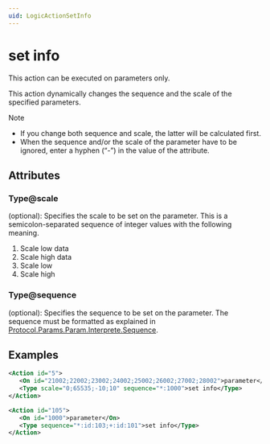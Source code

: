 ```yaml
---
uid: LogicActionSetInfo
---
```


# set info

This action can be executed on parameters only.

This action dynamically changes the sequence and the scale of the specified parameters.

> [!NOTE]
>
> - If you change both sequence and scale, the latter will be calculated first.
> - When the sequence and/or the scale of the parameter have to be ignored, enter a hyphen (“-”) in the value of the attribute.

## Attributes

### Type@scale

(optional): Specifies the scale to be set on the parameter. This is a semicolon-separated sequence of integer values with the following meaning.

1. Scale low data
1. Scale high data
1. Scale low
1. Scale high

### Type@sequence

(optional): Specifies the sequence to be set on the parameter. The sequence must be formatted as explained in [Protocol.Params.Param.Interprete.Sequence](xref:Protocol.Params.Param.Interprete.Sequence).

## Examples

```xml
<Action id="5">
   <On id="21002;22002;23002;24002;25002;26002;27002;28002">parameter</On>
   <Type scale="0;65535;-10;10" sequence="*:1000">set info</Type>
</Action>
```

```xml
<Action id="105">
   <On id="1000">parameter</On>
   <Type sequence="*:id:103;+:id:101">set info</Type>
</Action>
```
